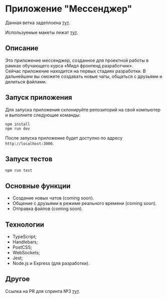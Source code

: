 # Приложение "Мессенджер"

Данная ветка задеплоена [тут](https://deploy-preview-4--mmmessenger.netlify.app).

Используемые макеты лежат [тут](https://www.figma.com/file/24EUnEHGEDNLdOcxg7ULwV/Chat?node-id=0%3A1&t=2x1eRIAnZXzV4C3C-0).

## Описание

Это приложение мессенджер, созданное для проектной работы в рамках обучающего курса «Мидл фронтенд разработчик».  
Сейчас приложение находится на первых стадиях разработки. В дальнейшем вы сможете создавать новые чаты, общаться с друзьями и делиться файлами.

## Запуск приложения

Для запуска приложения склонируйте репозиторий на свой компьютер и выполните следующие команды:

```
npm install
npm run dev
```

После запуска приложение будет доступно по адресу `http://localhost:3000`.

## Запуск тестов

```
npm run test
```

## Основные функции

- Создание новых чатов (coming soon).
- Общение с друзьями в режиме реального времени (coming soon).
- Отправка файлов (coming soon).

## Технологии

- TypeScript;
- Handlebars;
- PostCSS;
- WebSockets;
- Jest;
- Node.js и Express (для разработки).

## Другое

Ссылка на PR для спринта №3 [тут](https://github.com/aleksandr-kiliushin/middle.messenger.praktikum.yandex/pull/4).
